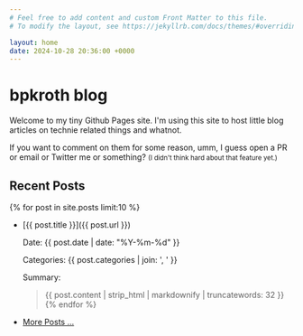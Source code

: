 ```yaml
---
# Feel free to add content and custom Front Matter to this file.
# To modify the layout, see https://jekyllrb.com/docs/themes/#overriding-theme-defaults

layout: home
date: 2024-10-28 20:36:00 +0000
---
```


# bpkroth blog

Welcome to my tiny Github Pages site.
I'm using this site to host little blog articles on technie related things and whatnot.

If you want to comment on them for some reason, umm, I guess open a PR or email or Twitter me or something?
<small>(I didn't think hard about that feature yet.)</small>

## Recent Posts

{% for post in site.posts limit:10 %}
- [{{ post.title }}]({{ post.url }})
  
  Date: {{ post.date | date: "%Y-%m-%d" }}

  Categories: {{ post.categories | join: ', ' }}

  Summary:

  > {{ post.content | strip_html | markdownify | truncatewords: 32 }}
{% endfor %}

- [More Posts ...](/categories.md)
